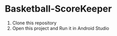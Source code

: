 # Basketball-ScoreKeeper
1) Clone this repository 
2) Open this project and Run it in Android Studio
